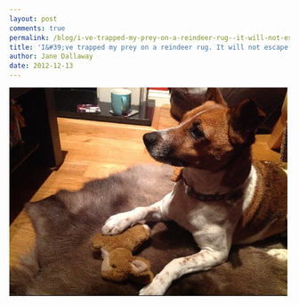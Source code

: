 ```yaml
---
layout: post
comments: true
permalink: /blog/i-ve-trapped-my-prey-on-a-reindeer-rug--it-will-not-escape--but-i-m-keeping-my-paw-on-it-to-make-sure
title: 'I&#39;ve trapped my prey on a reindeer rug. It will not escape. But I&#39;m keeping my paw on it to make sure.'
author: Jane Dallaway
date: 2012-12-13
---
```


<div><a href="/media/YWphoto.JPG"><img width="500" src="/media/YWphoto.JPG.500.JPG" height="374"></img></a></div>

